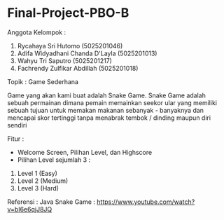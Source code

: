 # Final-Project-PBO-B
Anggota Kelompok :
1. Rycahaya Sri Hutomo              (5025201046)
2. Adifa Widyadhani Chanda D'Layla  (5025201013)
3. Wahyu Tri Saputro                (5025201217)
4. Fachrendy Zulfikar Abdillah      (5025201018)


Topik : Game Sederhana

Game yang akan kami buat adalah Snake Game. Snake Game adalah sebuah permainan dimana pemain memainkan seekor ular yang memiliki sebuah tujuan untuk memakan makanan sebanyak - banyaknya dan mencapai skor tertinggi tanpa menabrak tembok / dinding maupun diri sendiri

Fitur : 
- Welcome Screen, Pilihan Level, dan Highscore        
- Pilihan Level sejumlah 3 : 
1. Level 1      (Easy)
2. Level 2      (Medium)
3. Level 3      (Hard)
        
Referensi : Java Snake Game : https://www.youtube.com/watch?v=bI6e6qjJ8JQ
